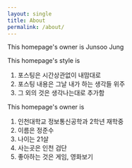 ```yaml
---
layout: single
title: About
permalink: /about/
---
```


This homepage's owner is Junsoo Jung

This homepage's style is 

1.  포스팅은 시간상관없이 내맘대로
2. 포스팅 내용은 그날 내가 하는 생각들 위주
3. 그 외의 것은 생각나는대로 추가함



This homepage's owner is

1. 인천대학교 정보통신공학과 2학년 재학중
2. 이름은 정준수
3. 나이는 21살
4. 사는곳은 인천 검단
5. 좋아하는 것은  게임, 영화보기